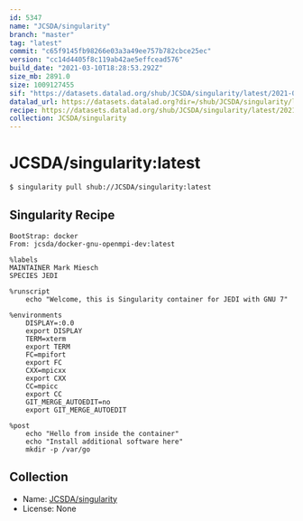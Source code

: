 ```yaml
---
id: 5347
name: "JCSDA/singularity"
branch: "master"
tag: "latest"
commit: "c65f9145fb98266e03a3a49ee757b782cbce25ec"
version: "cc14d4405f8c119ab42ae5effcead576"
build_date: "2021-03-10T18:28:53.292Z"
size_mb: 2891.0
size: 1009127455
sif: "https://datasets.datalad.org/shub/JCSDA/singularity/latest/2021-03-10-c65f9145-cc14d440/cc14d4405f8c119ab42ae5effcead576.sif"
datalad_url: https://datasets.datalad.org?dir=/shub/JCSDA/singularity/latest/2021-03-10-c65f9145-cc14d440/
recipe: https://datasets.datalad.org/shub/JCSDA/singularity/latest/2021-03-10-c65f9145-cc14d440/Singularity
collection: JCSDA/singularity
---
```


# JCSDA/singularity:latest

```bash
$ singularity pull shub://JCSDA/singularity:latest
```

## Singularity Recipe

```singularity
BootStrap: docker
From: jcsda/docker-gnu-openmpi-dev:latest

%labels
MAINTAINER Mark Miesch
SPECIES JEDI

%runscript
    echo "Welcome, this is Singularity container for JEDI with GNU 7"

%environments
    DISPLAY=:0.0
    export DISPLAY
    TERM=xterm
    export TERM
    FC=mpifort
    export FC
    CXX=mpicxx
    export CXX
    CC=mpicc
    export CC
    GIT_MERGE_AUTOEDIT=no
    export GIT_MERGE_AUTOEDIT

%post
    echo "Hello from inside the container"
    echo "Install additional software here"
    mkdir -p /var/go
```

## Collection

 - Name: [JCSDA/singularity](https://github.com/JCSDA/singularity)
 - License: None

